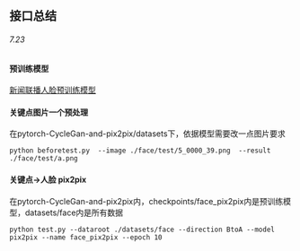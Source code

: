 ## 接口总结

###### 7.23

#### 预训练模型

 [新闻联播人脸预训练模型](https://cloud.tsinghua.edu.cn/d/f59f3ea1fe3e4dd892ce/)



#### 关键点图片一个预处理

在pytorch-CycleGan-and-pix2pix/datasets下，依据模型需要改一点图片要求

```
python beforetest.py  --image ./face/test/5_0000_39.png  --result ./face/test/a.png
```



#### 关键点→人脸 pix2pix

在pytorch-CycleGan-and-pix2pix内，checkpoints/face_pix2pix内是预训练模型，datasets/face内是所有数据

```
python test.py --dataroot ./datasets/face --direction BtoA --model pix2pix --name face_pix2pix --epoch 10
```





